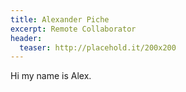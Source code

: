 ```yaml
---
title: Alexander Piche
excerpt: Remote Collaborator
header:
  teaser: http://placehold.it/200x200
---
```


Hi my name is Alex.
